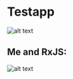 # Testapp

![alt text](https://avatars1.githubusercontent.com/u/984368?s=400&v=4)


## Me and RxJS:

![alt text](http://e.lvme.me/stor3c1.jpg)
